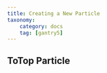 ```yaml
---
title: Creating a New Particle
taxonomy:
    category: docs
    tag: [gantry5]
---
```





ToTop Particle
-------------

